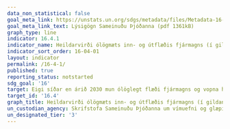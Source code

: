 ```yaml
---
data_non_statistical: false
goal_meta_link: https://unstats.un.org/sdgs/metadata/files/Metadata-16-04-01.pdf
goal_meta_link_text: Lýsigögn Sameinuðu Þjóðanna (pdf 1361kB)
graph_type: line
indicator: 16.4.1
indicator_name: Heildarvirði ólögmæts inn- og útflæðis fjármagns (í gildandi Bandaríkjadölum)
indicator_sort_order: 16-04-01
layout: indicator
permalink: /16-4-1/
published: true
reporting_status: notstarted
sdg_goal: '16'
target: Eigi síðar en árið 2030 mun ólöglegt flæði fjármagns og vopna hafa snarminnkað, stolnar eignir verði endurheimtar í stórum stíl og barátta háð gegn hvers kyns skipulagðri glæpastarfsemi.
target_id: '16.4'
graph_title: Heildarvirði ólögmæts inn- og útflæðis fjármagns (í gildandi Bandaríkjadölum)
un_custodian_agency: Skrifstofa Sameinuðu Þjóðanna um vímuefni og glæpi (UNODC), Ráðstefna Sameinuðu Þjóðanna um viðskipti og þróun (UNCTAD)
un_designated_tier: '3'
---
```

